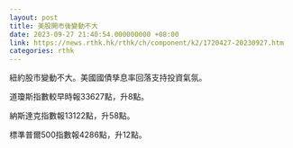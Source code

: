```yaml
---
layout: post
title: 美股開市後變動不大
date: 2023-09-27 21:40:54.000000000 +08:00
link: https://news.rthk.hk/rthk/ch/component/k2/1720427-20230927.htm
categories: rthk
---
```


紐約股市變動不大。美國國債孳息率回落支持投資氣氛。

道瓊斯指數較早時報33627點，升8點。

納斯達克指數報13122點，升58點。

標準普爾500指數報4286點，升12點。
